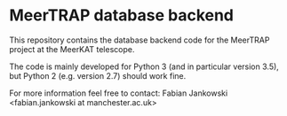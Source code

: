 # MeerTRAP database backend #

This repository contains the database backend code for the MeerTRAP project at
the MeerKAT telescope.

The code is mainly developed for Python 3 (and in particular version 3.5), but
Python 2 (e.g. version 2.7) should work fine.

For more information feel free to contact: Fabian Jankowski <fabian.jankowski at manchester.ac.uk>
